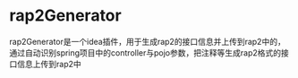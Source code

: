 rap2Generator
============

rap2Generator是一个idea插件，用于生成rap2的接口信息并上传到rap2中的，通过自动识别spring项目中的controller与pojo参数，把注释等生成rap2格式的接口信息上传到rap2中
